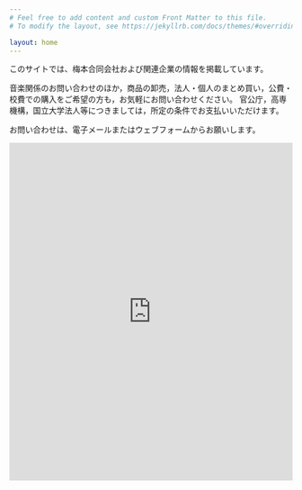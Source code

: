 ```yaml
---
# Feel free to add content and custom Front Matter to this file.
# To modify the layout, see https://jekyllrb.com/docs/themes/#overriding-theme-defaults

layout: home
---
```


このサイトでは、梅本合同会社および関連企業の情報を掲載しています。

音楽関係のお問い合わせのほか，商品の卸売，法人・個人のまとめ買い，公費・校費での購入をご希望の方も，お気軽にお問い合わせください。
官公庁，高専機構，国立大学法人等につきましては，所定の条件でお支払いいただけます。


お問い合わせは、電子メールまたはウェブフォームからお願いします。

<script type="text/javascript" src="https://s3.amazonaws.com/assets.freshdesk.com/widget/freshwidget.js"></script>
<style type="text/css" media="screen, projection">
	@import url(https://s3.amazonaws.com/assets.freshdesk.com/widget/freshwidget.css); 
</style> 
<iframe title="Feedback Form" class="freshwidget-embedded-form" id="freshwidget-embedded-form" src="https://umemotollc.freshdesk.com/widgets/feedback_widget/new?&widgetType=embedded&formTitle=%E3%81%8A%E5%95%8F%E3%81%84%E5%90%88%E3%82%8F%E3%81%9B%E3%81%AF%E3%81%93%E3%81%A1%E3%82%89%E3%81%AB%E3%81%A9%E3%81%86%E3%81%9E&submitTitle=%E9%80%81%E4%BF%A1&submitThanks=%E9%80%81%E4%BF%A1%E3%82%92%E5%8F%97%E3%81%91%E4%BB%98%E3%81%91%E3%81%BE%E3%81%97%E3%81%9F%E3%80%82&screenshot=%E3%81%84%E3%81%84%E3%81%88&attachFile=no&searchArea=no&captcha=yes" scrolling="no" height="600px" width="100%" frameborder="0" >
</iframe>

